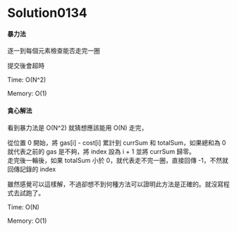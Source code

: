 # Solution0134

#### 暴力法

逐一到每個元素檢查能否走完一圈

提交後會超時

Time: O(N^2)

Memory: O(1)

#### 貪心解法

看到暴力法是 O(N^2) 就猜想應該能用 O(N) 走完，

從位置 0 開始，將 gas[i] - cost[i] 累計到 currSum 和 totalSum，如果總和為 0 就代表之前的 gas 是不夠，將 index 設為 i + 1 並將 currSum 歸零。
<br/>走完後一輪後，如果 totalSum 小於 0，就代表走不完一圈，直接回傳 -1，不然就回傳記錄的 index

雖然感覺可以這樣解，不過卻想不到何種方法可以證明此方法是正確的。就沒寫程式去試跑了。

Time: O(N)

Memory: O(1)